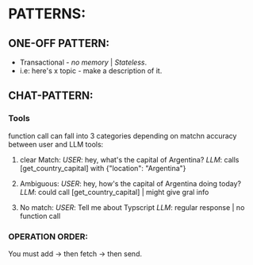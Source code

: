 # PATTERNS: 

## ONE-OFF PATTERN: 
- Transactional - *no memory* | *Stateless*. 
- i.e: here's x topic - make a description of it.

## CHAT-PATTERN:


 ### Tools 
 function call can fall into 3 categories depending on matchn accuracy between user and LLM tools: 

 1. clear Match:
 *USER*: hey, what's the capital of Argentina? 
 *LLM*: calls [get_country_capital] with {"location": "Argentina"}

 2. Ambiguous: 
 *USER*: hey, how's the capital of Argentina doing today?
 *LLM*: could call [get_country_capital] | might give gral info

3. No match: 
 *USER*: Tell me about Typscript
 *LLM*: regular response | no function call 

### OPERATION ORDER:
You must add → then fetch → then send.

